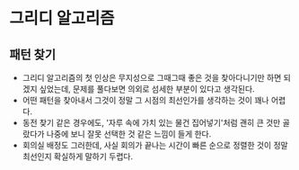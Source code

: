 # 그리디 알고리즘

## 패턴 찾기
- 그리디 알고리즘의 첫 인상은 무지성으로 그때그때 좋은 것을 찾아다니기만 하면 되겠지 싶었는데, 문제를 풀다보면 의외로 섬세한 부분이 있다고 생각된다.
- 어떤 패턴을 찾아내서 그것이 정말 그 시점의 최선인가를 생각하는 것이 꽤나 어렵다.
- 동전 찾기 같은 경우에도, '자루 속에 가치 있는 물건 집어넣기'처럼 괜히 큰 것만 골랐다가 나중에 보니 잘못 선택한 것 같은 느낌이 들게 한다.
- 회의실 배정도 그러한데, 사실 회의가 끝나는 시간이 빠른 순으로 정렬한 것이 정말 최선인지 확실하게 말하기 두렵다.